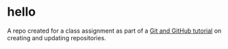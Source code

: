 # hello

A repo created for a class assignment as part of a [Git and GitHub tutorial](https://experimentology.io/101-github.html) on creating and updating repositories.

